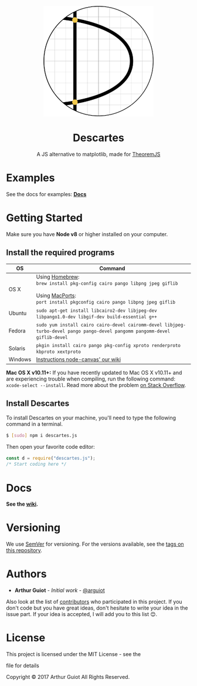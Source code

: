 <div align="center"><img src="assets/logo.svg" alt="Descartes' logo" height="300"><h1>Descartes</h1>
  A JS alternative to matplotlib, made for <a href="https://theorem.js.org">TheoremJS</a></div>
  
# Examples
See the docs for examples: **[Docs](https://theorem.js.org/desc/#Examples)**

# Getting Started

Make sure you have **Node v8** or higher installed on your computer.

## Install the required programs

<table>
	<thead>
		<tr>
			<th>OS</th>
			<th>Command</th>
		</tr>
	</thead>
	<tbody>
		<tr>
			<td>OS X</td>
			<td>Using <a href="https://brew.sh/" rel="nofollow">Homebrew</a>:<br><code>brew install pkg-config cairo pango libpng jpeg giflib</code><br><br>Using <a href="https://www.macports.org/" rel="nofollow">MacPorts</a>:<br><code>port install pkgconfig cairo pango libpng jpeg giflib</code></td>
		</tr>
		<tr>
			<td>Ubuntu</td>
			<td><code>sudo apt-get install libcairo2-dev libjpeg-dev libpango1.0-dev libgif-dev build-essential g++</code></td>
		</tr>
		<tr>
			<td>Fedora</td>
			<td><code>sudo yum install cairo cairo-devel cairomm-devel libjpeg-turbo-devel pango pango-devel pangomm pangomm-devel giflib-devel</code></td>
		</tr>
		<tr>
			<td>Solaris</td>
			<td><code>pkgin install cairo pango pkg-config xproto renderproto kbproto xextproto</code></td>
		</tr>
		<tr>
			<td>Windows</td>
			<td><a href="https://github.com/Automattic/node-canvas/wiki/Installation---Windows">Instructions node-canvas' our wiki</a></td>
		</tr>
	</tbody>
</table>

**Mac OS X v10.11+:** If you have recently updated to Mac OS X v10.11+ and are experiencing trouble when compiling, run the following command: `xcode-select --install`. Read more about the problem [on Stack Overflow](http://stackoverflow.com/a/32929012/148072).

## Install Descartes

To install Descartes on your machine, you'll need to type the following command in a terminal.

```bash
$ [sudo] npm i descartes.js
```

Then open your favorite code editor:

```javascript
const d = require("descartes.js");
/* Start coding here */
```

# Docs

**See the [wiki](https://github.com/arguiot/Descartes/wiki).**

# Versioning

We use [SemVer](http://semver.org/) for versioning. For the versions available, see the [tags on this repository](https://github.com/arguiot/TheoremJS/tags).

# Authors

- **Arthur Guiot** - _Initial work_ - [@arguiot](https://github.com/arguiot)

Also look at the list of [contributors](https://github.com/arguiot/TheoremJS/contributors) who participated in this project. If you don't code but you have great ideas, don't hesitate to write your idea in the issue part. If your idea is accepted, I will add you to this list 😊.

# License

This project is licensed under the MIT License - see the

<license> file for details</license>

Copyright © 2017 Arthur Guiot All Rights Reserved.
